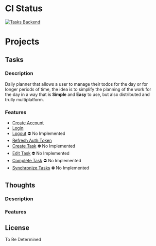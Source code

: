 # CI Status

[![Tasks Backend](https://github.com/rodrigorar/lotic/actions/workflows/tasks-backend.yml/badge.svg?branch=main)](https://github.com/rodrigorar/lotic/actions/workflows/tasks-backend.yml)

# Projects

## Tasks

### Description

Daily planner that allows a user to manage their todos for the day or for longer
periods of time, the idea is to simplify the planning of the work for the day
in a way that is **Simple** and **Easy** to use, but also distributed and trully
multiplatform. 

### Features

- [Create Account](https://github.com/rodrigorar/lotic/blob/main/wiki/features/accounts/create_account.md)
- [Login](https://github.com/rodrigorar/lotic/blob/main/wiki/features/auth/login.md)
- [Logout]() ⛔ No Implemented
- [Refresh Auth Token](https://github.com/rodrigorar/lotic/blob/main/wiki/features/auth/refresh_auth_session.md)
- [Create Task]() ⛔ No Implemented
- [Edit Task]() ⛔ No Implemented
- [Complete Task]() ⛔ No Implemented
- [Synchronize Tasks]() ⛔ No Implemented

## Thoughts

### Description

<Simple description of what the project tries to achieve and what problem 
is trying to solve>

### Features

## License

To Be Determined

